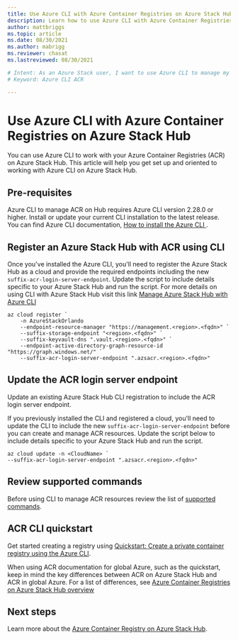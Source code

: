 ```yaml
---
title: Use Azure CLI with Azure Container Registries on Azure Stack Hub
description: Learn how to use Azure CLI with Azure Container Registries on Azure Stack Hub
author: mattbriggs
ms.topic: article
ms.date: 08/30/2021
ms.author: mabrigg
ms.reviewer: chasat
ms.lastreviewed: 08/30/2021

# Intent: As an Azure Stack user, I want to use Azure CLI to manage my registry.
# Keyword: Azure CLI ACR

---
```


# Use Azure CLI with Azure Container Registries on Azure Stack Hub

You can use Azure CLI to work with your Azure Container Registries (ACR) on Azure Stack Hub. This article will help you get set up and oriented to working with Azure CLI on Azure Stack Hub.

## Pre-requisites

Azure CLI to manage ACR on Hub requires Azure CLI version 2.28.0 or higher. Install or update your current CLI installation to the latest release. You can find Azure CLI documentation, [How to install the Azure CLI ](/cli/azure/install-azure-cli).

## Register an Azure Stack Hub with ACR using CLI

Once you've installed the Azure CLI, you'll need to register the Azure Stack Hub as a cloud and provide the required endpoints including the new `suffix-acr-login-server-endpoint`. Update the script to include details specific to your Azure Stack Hub and run the script. For more details on using CLI with Azure Stack Hub visit this link [Manage Azure Stack Hub with Azure CLI](azure-stack-version-profiles-azurecli2.md)

```azurecli
az cloud register `
    -n AzureStackOrlando
    --endpoint-resource-manager "https://management.<region>.<fqdn>" `
    --suffix-storage-endpoint "<region>.<fqdn>" `
    --suffix-keyvault-dns ".vault.<region>.<fqdn>" `
    --endpoint-active-directory-graph-resource-id "https://graph.windows.net/" `
    --suffix-acr-login-server-endpoint ".azsacr.<region>.<fqdn>"
```

## Update the ACR login server endpoint

Update an existing Azure Stack Hub CLI registration to include the ACR login server endpoint.

If you previously installed the CLI and registered a cloud, you'll need to update the CLI to include the new `suffix-acr-login-server-endpoint` before you can create and manage ACR resources. Update the script below to include details specific to your Azure Stack Hub and run the script.

```azurecli  
az cloud update -n <CloudName> `
--suffix-acr-login-server-endpoint ".azsacr.<region>.<fqdn>"
```

## Review supported commands

Before using CLI to manage ACR resources review the list of [supported commands](container-registry-commands.md).

## ACR CLI quickstart

Get started creating a registry using [Quickstart: Create a private container registry using the Azure CLI](/azure/container-registry/container-registry-get-started-azure-cli).

When using ACR documentation for global Azure, such as the quickstart, keep in mind the key differences between ACR on Azure Stack Hub and ACR in global Azure. For a list of differences, see [Azure Container Registries on Azure Stack Hub overview](container-registry-overview.md#acr-on-azure-and-acr-on-azure-stack-hub)

## Next steps

Learn more about the [Azure Container Registry on Azure Stack Hub](container-registry-overview.md).